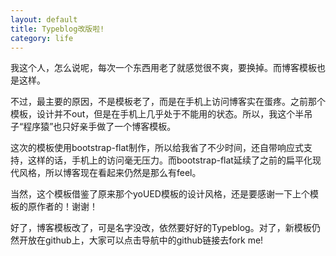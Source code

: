 ```yaml
---
layout: default
title: Typeblog改版啦!
category: life
---
```

我这个人，怎么说呢，每次一个东西用老了就感觉很不爽，要换掉。而博客模板也是这样。

不过，最主要的原因，不是模板老了，而是在手机上访问博客实在蛋疼。之前那个模板，设计并不out，但是在手机上几乎处于不能用的状态。所以，我这个半吊子“程序猿”也只好亲手做了一个博客模板。

<!--more-->

这次的模板使用bootstrap-flat制作，所以给我省了不少时间，还自带响应式支持，这样的话，手机上的访问毫无压力。而bootstrap-flat延续了之前的扁平化现代风格，所以博客现在看起来仍然是那么有feel。

当然，这个模板借鉴了原来那个yoUED模板的设计风格，还是要感谢一下上个模板的原作者的！谢谢！

好了，博客模板改了，可是名字没改，依然要好好的Typeblog。对了，新模板仍然开放在github上，大家可以点击导航中的github链接去fork me!
